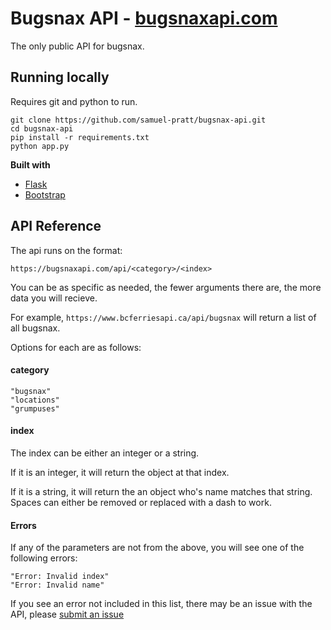 # Bugsnax API - [bugsnaxapi.com](https://bugsnaxapi.com)

The only public API for bugsnax.

## Running locally

Requires git and python to run.

```
git clone https://github.com/samuel-pratt/bugsnax-api.git
cd bugsnax-api
pip install -r requirements.txt
python app.py
```

<b>Built with</b>

- [Flask](https://github.com/pallets/flask)
- [Bootstrap](https://github.com/twbs/bootstrap)

## API Reference

The api runs on the format:

`https://bugsnaxapi.com/api/<category>/<index>`

You can be as specific as needed, the fewer arguments there are, the more data you will recieve.

For example, `https://www.bcferriesapi.ca/api/bugsnax` will return a list of all bugsnax.

Options for each are as follows:

#### category

```
"bugsnax"
"locations"
"grumpuses"
```

#### index

The index can be either an integer or a string.

If it is an integer, it will return the object at that index.

If it is a string, it will return the an object who's name matches that string. Spaces can either be removed or replaced with a dash to work.

#### Errors

If any of the parameters are not from the above, you will see one of the following errors:

```
"Error: Invalid index"
"Error: Invalid name"
```

If you see an error not included in this list, there may be an issue with the API, please [submit an issue](https://github.com/samuel-pratt/bugsnax-api/issues/new)
